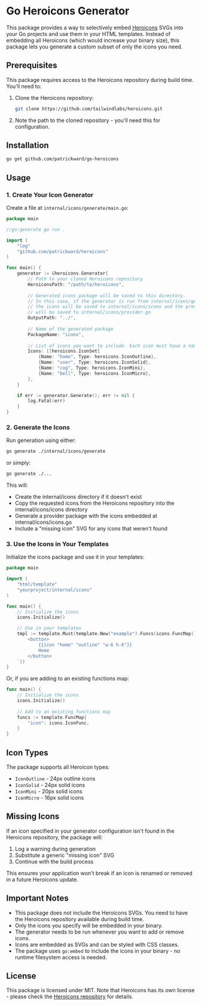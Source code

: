 # Go Heroicons Generator

This package provides a way to selectively embed [Heroicons](https://heroicons.com) SVGs into your Go projects and use them in your HTML templates. Instead of embedding all Heroicons (which would increase your binary size), this package lets you generate a custom subset of only the icons you need.

## Prerequisites

This package requires access to the Heroicons repository during build time. You'll need to:

1. Clone the Heroicons repository:
   ```bash
   git clone https://github.com/tailwindlabs/heroicons.git
   ```

2. Note the path to the cloned repository - you'll need this for configuration.

## Installation

```bash
go get github.com/patrickward/go-heroicons
```

## Usage

### 1. Create Your Icon Generator

Create a file at `internal/icons/generate/main.go`:

```go
package main

//go:generate go run .

import (
    "log"
    "github.com/patrickward/heroicons"
)

func main() {
    generator := &heroicons.Generator{
        // Path to your cloned Heroicons repository
        HeroiconsPath: "/path/to/heroicons",
        
        // Generated icons package will be saved to this directory. 
        // In this case, if the generator is run from internal/icons/generate,
        // the icons will be saved to internal/icons/icons and the provider 
        // will be saved to internal/icons/provider.go
        OutputPath: "../",
        
        // Name of the generated package
        PackageName: "icons",
        
        // List of icons you want to include. Each icon must have a name and type.
        Icons: []heroicons.IconSet{
            {Name: "home", Type: heroicons.IconOutline},
            {Name: "user", Type: heroicons.IconSolid},
            {Name: "cog", Type: heroicons.IconMini},
            {Name: "bell", Type: heroicons.IconMicro},
        },
    }

    if err := generator.Generate(); err != nil {
        log.Fatal(err)
    }
}
```

### 2. Generate the Icons

Run generation using either:

```bash
go generate ./internal/icons/generate
```

or simply:

```bash
go generate ./...
```

This will:
- Create the internal/icons directory if it doesn't exist
- Copy the requested icons from the Heroicons repository into the internal/icons/icons directory
- Generate a provider package with the icons embedded at internal/icons/icons.go
- Include a "missing icon" SVG for any icons that weren't found

### 3. Use the Icons in Your Templates

Initialize the icons package and use it in your templates:

```go
package main

import (
    "html/template"
    "yourproject/internal/icons"
)

func main() {
    // Initialize the icons
    icons.Initialize()

    // Use in your templates
    tmpl := template.Must(template.New("example").Funcs(icons.FuncMap()).Parse(`
        <button>
            {{icon "home" "outline" "w-6 h-6"}}
            Home
        </button>
    `))
}
```

Or, if you are adding to an existing functions map:

```go
func main() {
    // Initialize the icons
    icons.Initialize()
	
    // Add to an existing functions map
    funcs := template.FuncMap{
        "icon": icons.IconFunc,
    }
}
```

## Icon Types

The package supports all Heroicon types:
- `IconOutline` - 24px outline icons
- `IconSolid` - 24px solid icons
- `IconMini` - 20px solid icons
- `IconMicro` - 16px solid icons

## Missing Icons

If an icon specified in your generator configuration isn't found in the Heroicons repository, the package will:
1. Log a warning during generation
2. Substitute a generic "missing icon" SVG
3. Continue with the build process

This ensures your application won't break if an icon is renamed or removed in a future Heroicons update.

## Important Notes

- This package does not include the Heroicons SVGs. You need to have the Heroicons repository available during build time.
- Only the icons you specify will be embedded in your binary.
- The generator needs to be run whenever you want to add or remove icons.
- Icons are embedded as SVGs and can be styled with CSS classes.
- The package uses `go:embed` to include the icons in your binary - no runtime filesystem access is needed.

## License

This package is licensed under MIT. Note that Heroicons has its own license - please check the [Heroicons repository](https://github.com/tailwindlabs/heroicons) for details.
